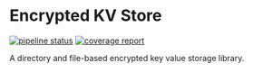 # Encrypted KV Store

[![pipeline status](https://gitlab.com/elixxir/ekv/badges/master/pipeline.svg)](https://gitlab.com/elixxir/ekv/commits/master)
[![coverage report](https://gitlab.com/elixxir/ekv/badges/master/coverage.svg)](https://gitlab.com/elixxir/ekv/commits/master)


A directory and file-based encrypted key value storage library.

